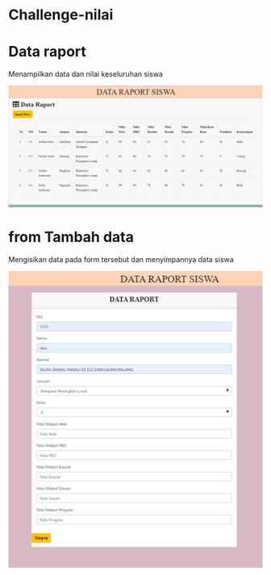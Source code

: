 # Challenge-nilai

# Data raport

Menampilkan data dan nilai keseluruhan siswa

![Alt Text](https://github.com/arfinadevi28/Challenge-nilai/blob/master/data%20raport%20siswa.PNG)

# from Tambah data

Mengisikan data pada form tersebut dan menyimpannya data siswa

![Alt Text](https://github.com/arfinadevi28/Challenge-nilai/blob/master/form%20raport.PNG)
